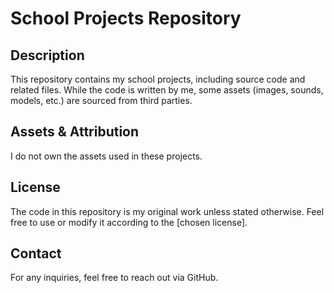 # School Projects Repository

## Description
This repository contains my school projects, including source code and related files. While the code is written by me, some assets (images, sounds, models, etc.) are sourced from third parties.

## Assets & Attribution
I do not own the assets used in these projects.

## License
The code in this repository is my original work unless stated otherwise. Feel free to use or modify it according to the [chosen license].

## Contact
For any inquiries, feel free to reach out via GitHub.
